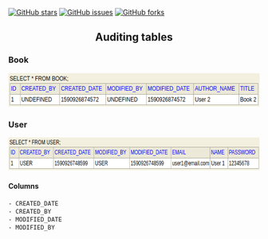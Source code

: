 [![GitHub stars](https://img.shields.io/github/stars/netodeolino/spring-auditing)](https://github.com/netodeolino/spring-auditing/stargazers)
[![GitHub issues](https://img.shields.io/github/issues/netodeolino/spring-auditing)](https://github.com/netodeolino/spring-auditing/issues)
[![GitHub forks](https://img.shields.io/github/forks/netodeolino/spring-auditing)](https://github.com/netodeolino/spring-auditing/network)

<p align="center">
  <h2 align="center">Auditing tables</h2>
</p>

### Book
<p align="center">
  <img width="800" height="67" src="https://raw.githubusercontent.com/netodeolino/spring-auditing/master/img/book.png">
</p>

### User
<p align="center">
  <img width="800" height="66" src="https://raw.githubusercontent.com/netodeolino/spring-auditing/master/img/user.png">
</p>

#### Columns
```
- CREATED_DATE
- CREATED_BY
- MODIFIED_DATE
- MODIFIED_BY
```
